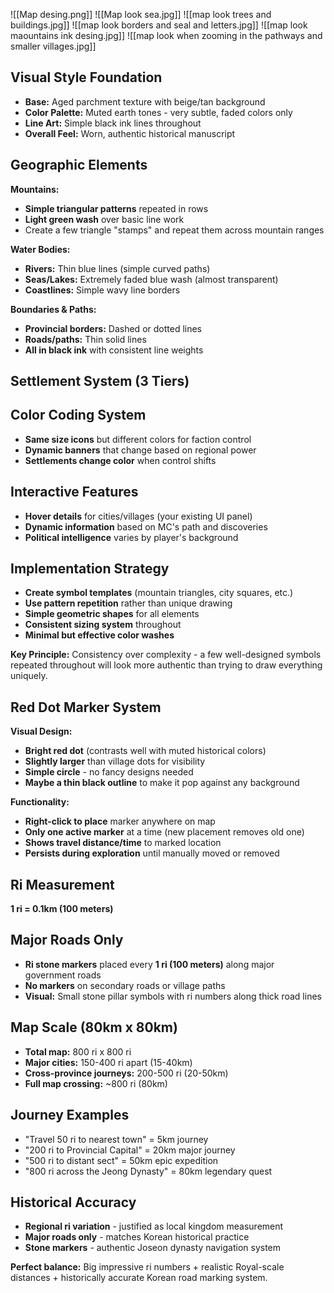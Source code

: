 ![[Map desing.png]]
![[Map look sea.jpg]]
![[map look trees and buildings.jpg]]
![[map look borders and seal and letters.jpg]]
![[map look maountains ink desing.jpg]]
![[map look when zooming in the pathways and smaller villages.jpg]]


## **Visual Style Foundation**
- **Base:** Aged parchment texture with beige/tan background
- **Color Palette:** Muted earth tones - very subtle, faded colors only
- **Line Art:** Simple black ink lines throughout
- **Overall Feel:** Worn, authentic historical manuscript

## **Geographic Elements**

**Mountains:**
- **Simple triangular patterns** repeated in rows
- **Light green wash** over basic line work
- Create a few triangle "stamps" and repeat them across mountain ranges

**Water Bodies:**
- **Rivers:** Thin blue lines (simple curved paths)
- **Seas/Lakes:** Extremely faded blue wash (almost transparent)
- **Coastlines:** Simple wavy line borders

**Boundaries & Paths:**
- **Provincial borders:** Dashed or dotted lines
- **Roads/paths:** Thin solid lines
- **All in black ink** with consistent line weights

## **Settlement System (3 Tiers)**

## **Color Coding System**
- **Same size icons** but different colors for faction control
- **Dynamic banners** that change based on regional power
- **Settlements change color** when control shifts

## **Interactive Features**
- **Hover details** for cities/villages (your existing UI panel)
- **Dynamic information** based on MC's path and discoveries
- **Political intelligence** varies by player's background

## **Implementation Strategy**
- **Create symbol templates** (mountain triangles, city squares, etc.)
- **Use pattern repetition** rather than unique drawing
- **Simple geometric shapes** for all elements
- **Consistent sizing system** throughout
- **Minimal but effective color washes**

**Key Principle:** Consistency over complexity - a few well-designed symbols repeated throughout will look more authentic than trying to draw everything uniquely.
## **Red Dot Marker System**
**Visual Design:**
- **Bright red dot** (contrasts well with muted historical colors)
- **Slightly larger** than village dots for visibility
- **Simple circle** - no fancy designs needed
- **Maybe a thin black outline** to make it pop against any background

**Functionality:**
- **Right-click to place** marker anywhere on map
- **Only one active marker** at a time (new placement removes old one)
- **Shows travel distance/time** to marked location
- **Persists during exploration** until manually moved or removed

## **Ri Measurement**
**1 ri = 0.1km (100 meters)**

## **Major Roads Only**
- **Ri stone markers** placed every **1 ri (100 meters)** along major government roads
- **No markers** on secondary roads or village paths
- **Visual:** Small stone pillar symbols with ri numbers along thick road lines

## **Map Scale (80km x 80km)**
- **Total map:** 800 ri x 800 ri
- **Major cities:** 150-400 ri apart (15-40km)
- **Cross-province journeys:** 200-500 ri (20-50km)
- **Full map crossing:** ~800 ri (80km)

## **Journey Examples**
- "Travel 50 ri to nearest town" = 5km journey
- "200 ri to Provincial Capital" = 20km major journey
- "500 ri to distant sect" = 50km epic expedition
- "800 ri across the Jeong Dynasty" = 80km legendary quest

## **Historical Accuracy**
- **Regional ri variation** - justified as local kingdom measurement
- **Major roads only** - matches Korean historical practice
- **Stone markers** - authentic Joseon dynasty navigation system

**Perfect balance:** Big impressive ri numbers + realistic Royal-scale distances + historically accurate Korean road marking system.

